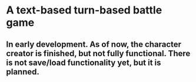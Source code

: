 # A text-based turn-based battle game
## In early development. As of now, the character creator is finished, but not fully functional. There is not save/load functionality yet, but it is planned.
